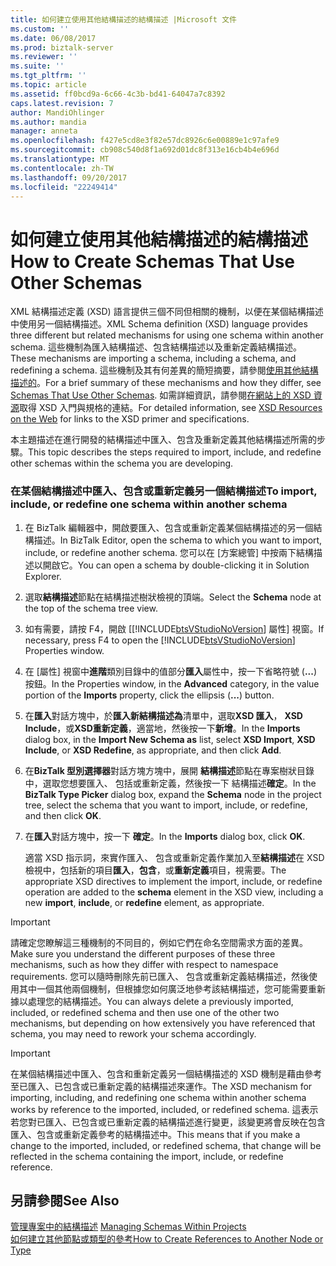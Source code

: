 ```yaml
---
title: 如何建立使用其他結構描述的結構描述 |Microsoft 文件
ms.custom: ''
ms.date: 06/08/2017
ms.prod: biztalk-server
ms.reviewer: ''
ms.suite: ''
ms.tgt_pltfrm: ''
ms.topic: article
ms.assetid: ff0bcd9a-6c66-4c3b-bd41-64047a7c8392
caps.latest.revision: 7
author: MandiOhlinger
ms.author: mandia
manager: anneta
ms.openlocfilehash: f427e5cd8e3f82e57dc8926c6e00889e1c97afe9
ms.sourcegitcommit: cb908c540d8f1a692d01dc8f313e16cb4b4e696d
ms.translationtype: MT
ms.contentlocale: zh-TW
ms.lasthandoff: 09/20/2017
ms.locfileid: "22249414"
---
```

# <a name="how-to-create-schemas-that-use-other-schemas"></a><span data-ttu-id="03ea9-102">如何建立使用其他結構描述的結構描述</span><span class="sxs-lookup"><span data-stu-id="03ea9-102">How to Create Schemas That Use Other Schemas</span></span>
<span data-ttu-id="03ea9-103">XML 結構描述定義 (XSD) 語言提供三個不同但相關的機制，以便在某個結構描述中使用另一個結構描述。</span><span class="sxs-lookup"><span data-stu-id="03ea9-103">XML Schema definition (XSD) language provides three different but related mechanisms for using one schema within another schema.</span></span> <span data-ttu-id="03ea9-104">這些機制為匯入結構描述、包含結構描述以及重新定義結構描述。</span><span class="sxs-lookup"><span data-stu-id="03ea9-104">These mechanisms are importing a schema, including a schema, and redefining a schema.</span></span> <span data-ttu-id="03ea9-105">這些機制及其有何差異的簡短摘要，請參閱[使用其他結構描述的](../core/schemas-that-use-other-schemas.md)。</span><span class="sxs-lookup"><span data-stu-id="03ea9-105">For a brief summary of these mechanisms and how they differ, see [Schemas That Use Other Schemas](../core/schemas-that-use-other-schemas.md).</span></span> <span data-ttu-id="03ea9-106">如需詳細資訊，請參閱[在網站上的 XSD 資源](../core/xsd-resources-on-the-web.md)取得 XSD 入門與規格的連結。</span><span class="sxs-lookup"><span data-stu-id="03ea9-106">For detailed information, see [XSD Resources on the Web](../core/xsd-resources-on-the-web.md) for links to the XSD primer and specifications.</span></span>  
  
 <span data-ttu-id="03ea9-107">本主題描述在進行開發的結構描述中匯入、包含及重新定義其他結構描述所需的步驟。</span><span class="sxs-lookup"><span data-stu-id="03ea9-107">This topic describes the steps required to import, include, and redefine other schemas within the schema you are developing.</span></span>  
  
### <a name="to-import-include-or-redefine-one-schema-within-another-schema"></a><span data-ttu-id="03ea9-108">在某個結構描述中匯入、包含或重新定義另一個結構描述</span><span class="sxs-lookup"><span data-stu-id="03ea9-108">To import, include, or redefine one schema within another schema</span></span>  
  
1.  <span data-ttu-id="03ea9-109">在 BizTalk 編輯器中，開啟要匯入、包含或重新定義某個結構描述的另一個結構描述。</span><span class="sxs-lookup"><span data-stu-id="03ea9-109">In BizTalk Editor, open the schema to which you want to import, include, or redefine another schema.</span></span> <span data-ttu-id="03ea9-110">您可以在 [方案總管] 中按兩下結構描述以開啟它。</span><span class="sxs-lookup"><span data-stu-id="03ea9-110">You can open a schema by double-clicking it in Solution Explorer.</span></span>  
  
2.  <span data-ttu-id="03ea9-111">選取**結構描述**節點在結構描述樹狀檢視的頂端。</span><span class="sxs-lookup"><span data-stu-id="03ea9-111">Select the **Schema** node at the top of the schema tree view.</span></span>  
  
3.  <span data-ttu-id="03ea9-112">如有需要，請按 F4，開啟 [[!INCLUDE[btsVStudioNoVersion](../includes/btsvstudionoversion-md.md)] 屬性] 視窗。</span><span class="sxs-lookup"><span data-stu-id="03ea9-112">If necessary, press F4 to open the [!INCLUDE[btsVStudioNoVersion](../includes/btsvstudionoversion-md.md)] Properties window.</span></span>  
  
4.  <span data-ttu-id="03ea9-113">在 [屬性] 視窗中**進階**類別目錄中的值部分**匯入**屬性中，按一下省略符號 (**...**) 按鈕。</span><span class="sxs-lookup"><span data-stu-id="03ea9-113">In the Properties window, in the **Advanced** category, in the value portion of the **Imports** property, click the ellipsis (**...**) button.</span></span>  
  
5.  <span data-ttu-id="03ea9-114">在**匯入**對話方塊中，於**匯入新結構描述為**清單中，選取**XSD 匯入**， **XSD Include**，或**XSD重新定義**，適當地，然後按一下**新增**。</span><span class="sxs-lookup"><span data-stu-id="03ea9-114">In the **Imports** dialog box, in the **Import New Schema as** list, select **XSD Import**, **XSD Include**, or **XSD Redefine**, as appropriate, and then click **Add**.</span></span>  
  
6.  <span data-ttu-id="03ea9-115">在**BizTalk 型別選擇器**對話方塊方塊中，展開 **結構描述**節點在專案樹狀目錄中，選取您想要匯入、 包括或重新定義，然後按一下 結構描述**確定**。</span><span class="sxs-lookup"><span data-stu-id="03ea9-115">In the **BizTalk Type Picker** dialog box, expand the **Schema** node in the project tree, select the schema that you want to import, include, or redefine, and then click **OK**.</span></span>  
  
7.  <span data-ttu-id="03ea9-116">在**匯入**對話方塊中，按一下 **確定**。</span><span class="sxs-lookup"><span data-stu-id="03ea9-116">In the **Imports** dialog box, click **OK**.</span></span>  
  
     <span data-ttu-id="03ea9-117">適當 XSD 指示詞，來實作匯入、 包含或重新定義作業加入至**結構描述**在 XSD 檢視中，包括新的項目**匯入**，**包含**，或**重新定義**項目，視需要。</span><span class="sxs-lookup"><span data-stu-id="03ea9-117">The appropriate XSD directives to implement the import, include, or redefine operation are added to the **schema** element in the XSD view, including a new **import**, **include**, or **redefine** element, as appropriate.</span></span>  
  
> [!IMPORTANT]
>  <span data-ttu-id="03ea9-118">請確定您瞭解這三種機制的不同目的，例如它們在命名空間需求方面的差異。</span><span class="sxs-lookup"><span data-stu-id="03ea9-118">Make sure you understand the different purposes of these three mechanisms, such as how they differ with respect to namespace requirements.</span></span> <span data-ttu-id="03ea9-119">您可以隨時刪除先前已匯入、 包含或重新定義結構描述，然後使用其中一個其他兩個機制，但根據您如何廣泛地參考該結構描述，您可能需要重新據以處理您的結構描述。</span><span class="sxs-lookup"><span data-stu-id="03ea9-119">You can always delete a previously imported, included, or redefined schema and then use one of the other two mechanisms, but depending on how extensively you have referenced that schema, you may need to rework your schema accordingly.</span></span>  
  
> [!IMPORTANT]
>  <span data-ttu-id="03ea9-120">在某個結構描述中匯入、包含和重新定義另一個結構描述的 XSD 機制是藉由參考至已匯入、已包含或已重新定義的結構描述來運作。</span><span class="sxs-lookup"><span data-stu-id="03ea9-120">The XSD mechanism for importing, including, and redefining one schema within another schema works by reference to the imported, included, or redefined schema.</span></span> <span data-ttu-id="03ea9-121">這表示若您對已匯入、已包含或已重新定義的結構描述進行變更，該變更將會反映在包含匯入、包含或重新定義參考的結構描述中。</span><span class="sxs-lookup"><span data-stu-id="03ea9-121">This means that if you make a change to the imported, included, or redefined schema, that change will be reflected in the schema containing the import, include, or redefine reference.</span></span>  
  
## <a name="see-also"></a><span data-ttu-id="03ea9-122">另請參閱</span><span class="sxs-lookup"><span data-stu-id="03ea9-122">See Also</span></span>  
 <span data-ttu-id="03ea9-123">[管理專案中的結構描述](../core/managing-schemas-within-projects.md) </span><span class="sxs-lookup"><span data-stu-id="03ea9-123">[Managing Schemas Within Projects](../core/managing-schemas-within-projects.md) </span></span>  
 [<span data-ttu-id="03ea9-124">如何建立其他節點或類型的參考</span><span class="sxs-lookup"><span data-stu-id="03ea9-124">How to Create References to Another Node or Type</span></span>](../core/how-to-create-references-to-another-node-or-type.md)